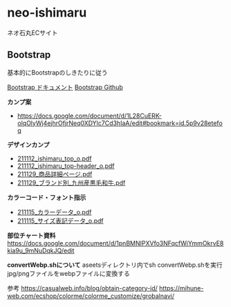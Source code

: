 # neo-ishimaru
ネオ石丸ECサイト

## Bootstrap
基本的にBootstrapのしきたりに従う

[Bootstrap ドキュメント](https://getbootstrap.jp/docs/5.0/getting-started/introduction/)
[Bootstrap Github](https://github.com/twbs/bootstrap)

**カンプ案**
- https://docs.google.com/document/d/1L28CuERK-olqOlyWj4ejhrOfjrNeq0XDYlc7Cd3hIaA/edit#bookmark=id.5p9v28etefoq


**デザインカンプ**
- [211112_ishimaru_top_o.pdf](https://github.com/steamships/neo-ishimaru/files/7535952/211112_ishimaru_top_o.pdf)
- [211112_ishimaru_top-header_o.pdf](https://github.com/steamships/neo-ishimaru/files/7535954/211112_ishimaru_top-header_o.pdf)
- [211129_商品詳細ページ.pdf](https://github.com/steamships/neo-ishimaru/files/7640441/211129_.pdf)
- [211129_ブランド別_九州産黒毛和牛.pdf](https://github.com/steamships/neo-ishimaru/files/7640445/211129_._.pdf)


**カラーコード・フォント指示**
- [211115_カラーデータ_o.pdf](https://github.com/steamships/neo-ishimaru/files/7535955/211115_._o.pdf)
- [211115_サイズ表記データ_o.pdf](https://github.com/steamships/neo-ishimaru/files/7535956/211115_._o.pdf)

**部位チャート資料**
https://docs.google.com/document/d/1pnBMNIPXVfo3NFqcfWiYmmOkrvE8kia9u_9mNuDqkJQ/edit

**convertWebp.shについて**
aseetsディレクトリ内でsh convertWebp.shを実行
jpg/pngファイルをwebpファイルに変換する

参考
https://casualweb.info/blog/obtain-category-id/
https://mihune-web.com/ecshop/colorme/colorme_customize/grobalnavi/
